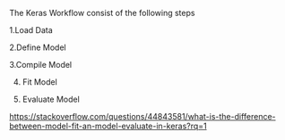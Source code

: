 The Keras Workflow consist of the following steps

1.Load Data 

2.Define Model

3.Compile Model

4. Fit Model

5. Evaluate Model


https://stackoverflow.com/questions/44843581/what-is-the-difference-between-model-fit-an-model-evaluate-in-keras?rq=1
